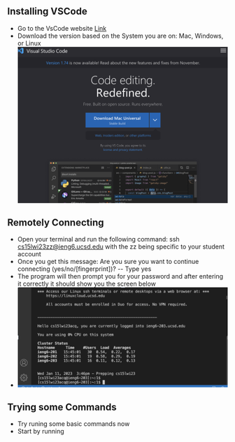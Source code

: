 ## Installing VSCode ##
* Go to the VsCode website [Link](https://code.visualstudio.com/)
* Download the version based on the System you are on: Mac, Windows, or Linux
![Image](Vscode.png)

## Remotely Connecting ##
* Open your terminal and run the following command: ssh cs15lwi23zz@ieng6.ucsd.edu  with the zz being specific to your student account
* Once you get this message: Are you sure you want to continue connecting (yes/no/[fingerprint])? -- Type yes
* The program will then prompt you for your password and after entering it correctly it should show you the screen below
* ![Image](Remote.png)


## Trying some Commands ##
* Try runing some basic commands now
* Start by running 
